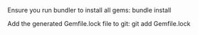 Ensure you run bundler to install all gems:
    bundle install

Add the generated Gemfile.lock file to git:
    git add Gemfile.lock
